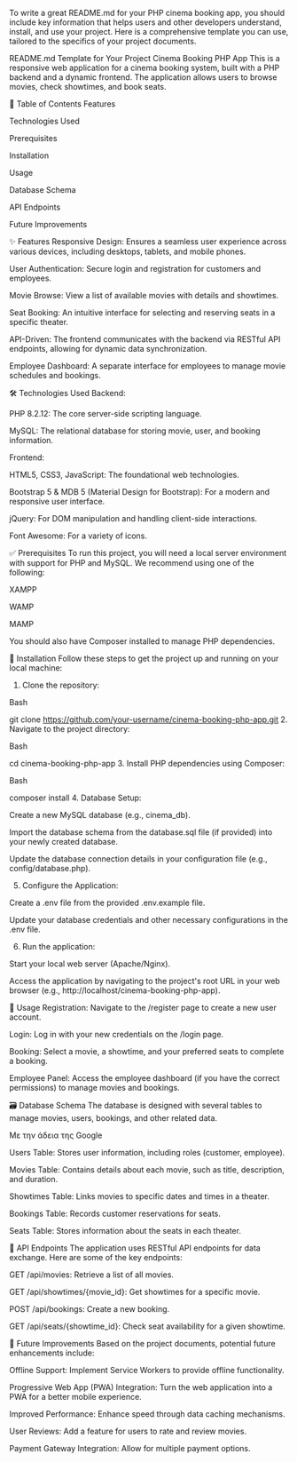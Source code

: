 To write a great README.md for your PHP cinema booking app, you should include key information that helps users and other developers understand, install, and use your project. Here is a comprehensive template you can use, tailored to the specifics of your project documents.

README.md Template for Your Project
Cinema Booking PHP App
This is a responsive web application for a cinema booking system, built with a PHP backend and a dynamic frontend. The application allows users to browse movies, check showtimes, and book seats.

📝 Table of Contents
Features

Technologies Used

Prerequisites

Installation

Usage

Database Schema

API Endpoints

Future Improvements

✨ Features
Responsive Design: Ensures a seamless user experience across various devices, including desktops, tablets, and mobile phones.

User Authentication: Secure login and registration for customers and employees.

Movie Browse: View a list of available movies with details and showtimes.

Seat Booking: An intuitive interface for selecting and reserving seats in a specific theater.

API-Driven: The frontend communicates with the backend via RESTful API endpoints, allowing for dynamic data synchronization.

Employee Dashboard: A separate interface for employees to manage movie schedules and bookings.

🛠️ Technologies Used
Backend:

PHP 8.2.12: The core server-side scripting language.

MySQL: The relational database for storing movie, user, and booking information.

Frontend:

HTML5, CSS3, JavaScript: The foundational web technologies.

Bootstrap 5 & MDB 5 (Material Design for Bootstrap): For a modern and responsive user interface.

jQuery: For DOM manipulation and handling client-side interactions.

Font Awesome: For a variety of icons.

✅ Prerequisites
To run this project, you will need a local server environment with support for PHP and MySQL. We recommend using one of the following:

XAMPP

WAMP

MAMP

You should also have Composer installed to manage PHP dependencies.

🚀 Installation
Follow these steps to get the project up and running on your local machine:

1. Clone the repository:

Bash

git clone https://github.com/your-username/cinema-booking-php-app.git
2. Navigate to the project directory:

Bash

cd cinema-booking-php-app
3. Install PHP dependencies using Composer:

Bash

composer install
4. Database Setup:

Create a new MySQL database (e.g., cinema_db).

Import the database schema from the database.sql file (if provided) into your newly created database.

Update the database connection details in your configuration file (e.g., config/database.php).

5. Configure the Application:

Create a .env file from the provided .env.example file.

Update your database credentials and other necessary configurations in the .env file.

6. Run the application:

Start your local web server (Apache/Nginx).

Access the application by navigating to the project's root URL in your web browser (e.g., http://localhost/cinema-booking-php-app).

📖 Usage
Registration: Navigate to the /register page to create a new user account.

Login: Log in with your new credentials on the /login page.

Booking: Select a movie, a showtime, and your preferred seats to complete a booking.

Employee Panel: Access the employee dashboard (if you have the correct permissions) to manage movies and bookings.

🗃️ Database Schema
The database is designed with several tables to manage movies, users, bookings, and other related data.

Με την άδεια της Google

Users Table: Stores user information, including roles (customer, employee).

Movies Table: Contains details about each movie, such as title, description, and duration.

Showtimes Table: Links movies to specific dates and times in a theater.

Bookings Table: Records customer reservations for seats.

Seats Table: Stores information about the seats in each theater.

📡 API Endpoints
The application uses RESTful API endpoints for data exchange. Here are some of the key endpoints:

GET /api/movies: Retrieve a list of all movies.

GET /api/showtimes/{movie_id}: Get showtimes for a specific movie.

POST /api/bookings: Create a new booking.

GET /api/seats/{showtime_id}: Check seat availability for a given showtime.

🚀 Future Improvements
Based on the project documents, potential future enhancements include:

Offline Support: Implement Service Workers to provide offline functionality.

Progressive Web App (PWA) Integration: Turn the web application into a PWA for a better mobile experience.

Improved Performance: Enhance speed through data caching mechanisms.

User Reviews: Add a feature for users to rate and review movies.

Payment Gateway Integration: Allow for multiple payment options.